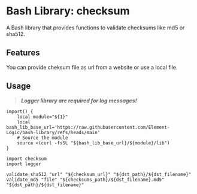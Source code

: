 # Bash Library: checksum

A Bash library that provides functions to validate checksums like md5 or sha512.

## Features

You can provide cheksum file as url from a website or use a local file.

## Usage

> ***Logger library are required for log messages!***

```
import() {
    local module="${1}"
    local bash_lib_base_url='https://raw.githubusercontent.com/Element-Logic/bash-library/refs/heads/main'
    # Source the module
    source <(curl -fsSL "${bash_lib_base_url}/${module}/lib")
}

import checksum
import logger

validate_sha512 "url" "${checksum_url}" "${dst_path}/${dst_filename}"
validate_md5 "file" "${checksums_path}/${dst_filename}.md5" "${dst_path}/${dst_filename}"
```
